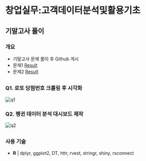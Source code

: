 # 창업실무:고객데이터분석및활용기초

## 기말고사 풀이

### 개요
- 기말고사 문제 풀이 후 Github 게시
- 문제1 [Result](https://jmson8.github.io/HYU_Customer_Data_Analytics/Q1_Lotto.html)
- 문제2 [Result](https://jmson8.shinyapps.io/Q2_Penguins/)
  
##

### Q1. 로또 당첨번호 크롤링 후 시각화
![q1](https://github.com/user-attachments/assets/d11528f4-eb69-4cc9-b49a-d01271975e1f)


### Q2. 펭귄 데이터 분석 대시보드 제작
![q2](https://github.com/user-attachments/assets/bc623480-311a-491d-8387-83c55eadddfa)

##

### 사용 기술
- **R** | dplyr, ggplot2, DT, httr, rvest, stringr, shiny, rsconnect
